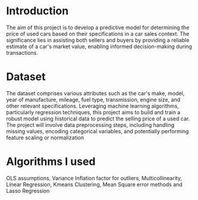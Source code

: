# Introduction
The aim of this project is to develop a predictive model for determining the price of used cars based on their specifications in a car sales context. The significance lies in assisting both sellers and buyers by providing a reliable estimate of a car's market value, enabling informed decision-making during transactions.

# Dataset
The dataset comprises various attributes such as the car's make, model, year of manufacture, mileage, fuel type, transmission, engine size, and other relevant specifications. Leveraging machine learning algorithms, particularly regression techniques, this project aims to build and train a robust model using historical data to predict the selling price of a used car. The project will involve data preprocessing steps, including handling missing values, encoding categorical variables, and potentially performing feature scaling or normalization

# Algorithms I used

OLS assumptions, Variance Inflation factor for outliers, Multicollinearity, Linear Regression, Kmeans Clustering, Mean Square error methods and Lasso Regression
